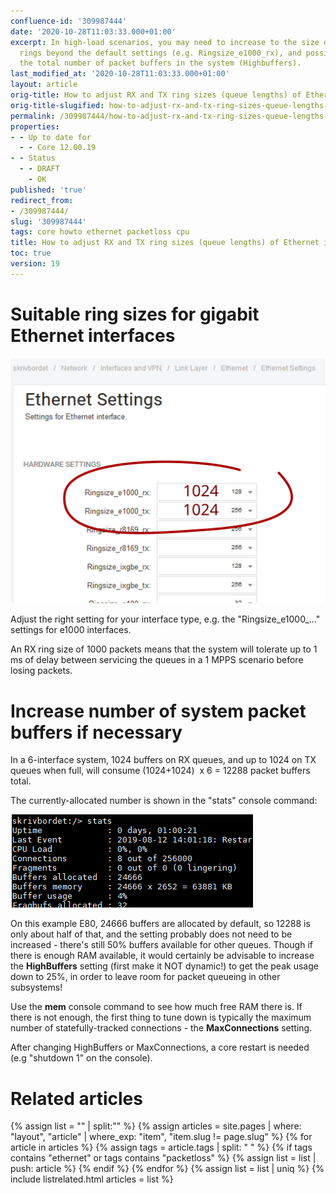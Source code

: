 ```yaml
---
confluence-id: '309987444'
date: '2020-10-28T11:03:33.000+01:00'
excerpt: In high-load scenarios, you may need to increase to the size of RX and TX
  rings beyond the default settings (e.g. Ringsize_e1000_rx), and possibly also increase
  the total number of packet buffers in the system (Highbuffers).
last_modified_at: '2020-10-28T11:03:33.000+01:00'
layout: article
orig-title: How to adjust RX and TX ring sizes (queue lengths) of Ethernet interfaces
orig-title-slugified: how-to-adjust-rx-and-tx-ring-sizes-queue-lengths-of-ethernet-interfaces
permalink: /309987444/how-to-adjust-rx-and-tx-ring-sizes-queue-lengths-of-ethernet-interfaces
properties:
- - Up to date for
  - - Core 12.00.19
- - Status
  - - DRAFT
    - OK
published: 'true'
redirect_from:
- /309987444/
slug: '309987444'
tags: core howto ethernet packetloss cpu
title: How to adjust RX and TX ring sizes (queue lengths) of Ethernet interfaces
toc: true
version: 19
---
```



# Suitable ring sizes for gigabit Ethernet interfaces
<img src="changing-core-ringsize-settings.svg" class="float-right ml-2"/>

Adjust the right setting for your interface type, e.g. the "Ringsize_e1000_..." settings for e1000 interfaces.

An RX ring size of 1000 packets means that the system will tolerate up to 1 ms of delay between servicing the queues in a 1 MPPS scenario before losing packets.


# Increase number of system packet buffers if necessary
In a 6-interface system, 1024 buffers on RX queues, and up to 1024 on TX queues when full, will consume (1024+1024)  x 6 = 12288 packet buffers total.

The currently-allocated number is shown in the "stats" console command:

<img src="stats-command-with-buffers.png" style="height: 149px;"/>

On this example E80, 24666 buffers are allocated by default, so 12288 is only about half of that, and the setting probably does not need to be increased - there's still 50% buffers available for other queues. Though if there is enough RAM available, it would certainly be advisable to increase the **HighBuffers** setting (first make it NOT dynamic!) to get the peak usage down to 25%, in order to leave room for packet queueing in other subsystems!

Use the **mem** console command to see how much free RAM there is. If there is not enough, the first thing to tune down is typically the maximum number of statefully-tracked connections - the **MaxConnections** setting.

After changing HighBuffers or MaxConnections, a core restart is needed (e.g "shutdown 1" on the console).


# Related articles
{% assign list = "" | split:"" %}
{% assign articles = site.pages | where: "layout", "article" | where_exp: "item", "item.slug != page.slug" %}
{% for article in articles %}
{% assign tags = article.tags | split: " " %}
{% if tags contains "ethernet" or tags contains "packetloss" %}
{% assign list = list | push: article %}
{% endif %}
{% endfor %}
{% assign list = list | uniq %}
{% include listrelated.html articles = list %}